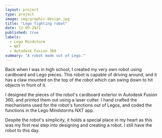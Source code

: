 ```yaml
---
layout: project
type: project
image: img/graphic-design.jpg
title: "Lego fighting robot"
date: 12-09-2021
published: true
labels:
  - Lego Mindstorm
  - NXT
  - Autodesk Fusion 360
summary: "A robot made out of Lego."
---
```


Back when I was in high school, I created my very own robot using cardboard and Lego pieces. This robot is capable of driving around, and it has a claw mounted on the top of the robot which can swing down to hit objects in front of it.

I designed the pieces of the robot's cardboard exterior in Autodesk Fusion 360, and printed them out using a laser cutter. I hand crafted the mechanisms used for the robot's functions out of Legos, and coded the functions in the Lego Mindstorms NXT app.

Despite the robot's simplicity, it holds a special place in my heart as this was my first real step into designing and creating a robot. I still have the robot to this day.
